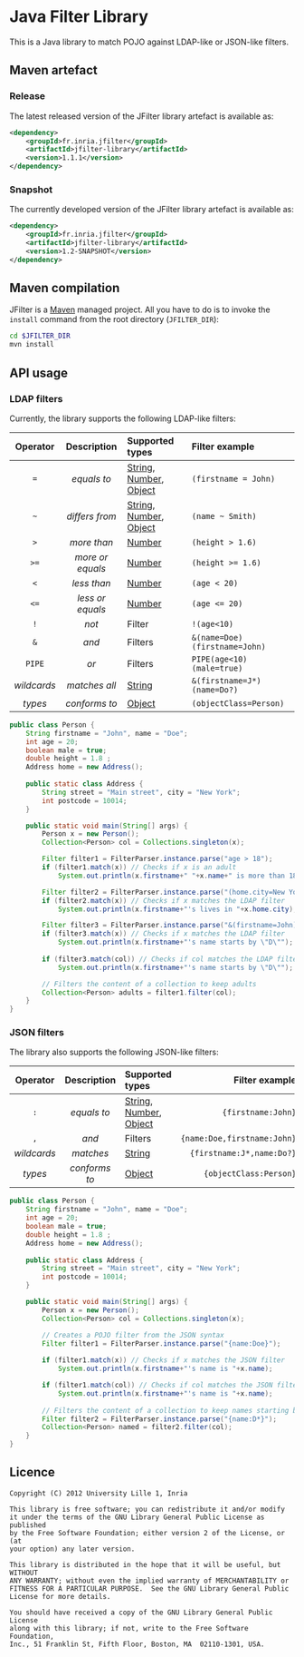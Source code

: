 # Java Filter Library

This is a Java library to match POJO against LDAP-like or JSON-like filters.


## Maven artefact

### Release
The latest released version of the JFilter library artefact is available as:

``` xml
<dependency>
    <groupId>fr.inria.jfilter</groupId>
    <artifactId>jfilter-library</artifactId>
    <version>1.1.1</version>
</dependency>
```

### Snapshot
The currently developed version of the JFilter library artefact is available as:

``` xml
<dependency>
    <groupId>fr.inria.jfilter</groupId>
    <artifactId>jfilter-library</artifactId>
    <version>1.2-SNAPSHOT</version>
</dependency>
```

## Maven compilation

JFilter is a [Maven](http://maven.apache.org "Maven") managed project. All you have to do is to invoke the `install` command from the root directory (`JFILTER_DIR`):

``` bash
cd $JFILTER_DIR
mvn install
```



## API usage

### LDAP filters

Currently, the library supports the following LDAP-like filters:

| Operator    | Description       | Supported types | Filter example |
|:-----------:|:-----------------:|:----------------| :--------------|
| `=`         | *equals to*       | [String](http://docs.oracle.com/javase/6/docs/api/java/lang/String.html), [Number](http://docs.oracle.com/javase/6/docs/api/java/lang/Number.html), [Object](http://docs.oracle.com/javase/6/docs/api/java/lang/Object.html) | `(firstname = John)` |
| `~`         | *differs from*    | [String](http://docs.oracle.com/javase/6/docs/api/java/lang/String.html), [Number](http://docs.oracle.com/javase/6/docs/api/java/lang/Number.html), [Object](http://docs.oracle.com/javase/6/docs/api/java/lang/Object.html) | `(name ~ Smith)` |
| `>`         | *more than*       | [Number](http://docs.oracle.com/javase/6/docs/api/java/lang/Number.html) | `(height > 1.6)` |
| `>=`        | *more or equals*  | [Number](http://docs.oracle.com/javase/6/docs/api/java/lang/Number.html) | `(height >= 1.6)` |
| `<`         | *less than*       | [Number](http://docs.oracle.com/javase/6/docs/api/java/lang/Number.html) | `(age < 20)` |
| `<=`        | *less or equals*  | [Number](http://docs.oracle.com/javase/6/docs/api/java/lang/Number.html) | `(age <= 20)` |
| `!`         | *not*             | Filter          | `!(age<10)` |
| `&`         | *and*             | Filters         | `&(name=Doe)(firstname=John)` |
| `PIPE`      | *or*              | Filters         | `PIPE(age<10)(male=true)` |
| *wildcards* | *matches all*     | [String](http://docs.oracle.com/javase/6/docs/api/java/lang/String.html) | `&(firstname=J*)(name=Do?)` |
| *types*     | *conforms to*     | [Object](http://docs.oracle.com/javase/6/docs/api/java/lang/Object.html) |  `(objectClass=Person)` |


``` java
public class Person {
    String firstname = "John", name = "Doe";
	int age = 20;
	boolean male = true;
	double height = 1.8 ;
	Address home = new Address(); 
	
	public static class Address {
	    String street = "Main street", city = "New York";
	    int postcode = 10014;
	}

    public static void main(String[] args) {
        Person x = new Person();
        Collection<Person> col = Collections.singleton(x);

        Filter filter1 = FilterParser.instance.parse("age > 18");
        if (filter1.match(x)) // Checks if x is an adult
            System.out.println(x.firstname+" "+x.name+" is more than 18 years old.");

        Filter filter2 = FilterParser.instance.parse("(home.city=New York)");
        if (filter2.match(x)) // Checks if x matches the LDAP filter
            System.out.println(x.firstname+"'s lives in "+x.home.city);

        Filter filter3 = FilterParser.instance.parse("&(firstname=John)(name=D*)");
        if (filter3.match(x)) // Checks if x matches the LDAP filter
            System.out.println(x.firstname+"'s name starts by \"D\"");
            
        if (filter3.match(col)) // Checks if col matches the LDAP filter
            System.out.println(x.firstname+"'s name starts by \"D\"");

        // Filters the content of a collection to keep adults
        Collection<Person> adults = filter1.filter(col);
    }
}
```

### JSON filters
The library also supports the following JSON-like filters:

| Operator | Description  | Supported types | Filter example |
|:--------:|:------------:|:----------------| --------------:|
| `:`      | *equals to*  | [String](http://docs.oracle.com/javase/6/docs/api/java/lang/String.html), [Number](http://docs.oracle.com/javase/6/docs/api/java/lang/Number.html), [Object](http://docs.oracle.com/javase/6/docs/api/java/lang/Object.html) | `{firstname:John}` |
| `,`      | *and*        | Filters         | `{name:Doe,firstname:John}` |
| *wildcards* | *matches*  | [String](http://docs.oracle.com/javase/6/docs/api/java/lang/String.html) | `{firstname:J*,name:Do?}` |
| *types*  | *conforms to* | [Object](http://docs.oracle.com/javase/6/docs/api/java/lang/Object.html) |  `{objectClass:Person}` |


``` java
public class Person {
    String firstname = "John", name = "Doe";
	int age = 20;
	boolean male = true;
	double height = 1.8 ;
	Address home = new Address(); 
	
	public static class Address {
	    String street = "Main street", city = "New York";
	    int postcode = 10014;
	}

    public static void main(String[] args) {
        Person x = new Person();
        Collection<Person> col = Collections.singleton(x);

        // Creates a POJO filter from the JSON syntax
        Filter filter1 = FilterParser.instance.parse("{name:Doe}");
            
        if (filter1.match(x)) // Checks if x matches the JSON filter
            System.out.println(x.firstname+"'s name is "+x.name);

        if (filter1.match(col)) // Checks if col matches the JSON filter
            System.out.println(x.firstname+"'s name is "+x.name);
            
        // Filters the content of a collection to keep names starting by D
        Filter filter2 = FilterParser.instance.parse("{name:D*}");            
        Collection<Person> named = filter2.filter(col);
    }
}
```

## Licence

    Copyright (C) 2012 University Lille 1, Inria

    This library is free software; you can redistribute it and/or modify
    it under the terms of the GNU Library General Public License as published
    by the Free Software Foundation; either version 2 of the License, or (at
    your option) any later version.

    This library is distributed in the hope that it will be useful, but WITHOUT
    ANY WARRANTY; without even the implied warranty of MERCHANTABILITY or
    FITNESS FOR A PARTICULAR PURPOSE.  See the GNU Library General Public
    License for more details.

    You should have received a copy of the GNU Library General Public License
    along with this library; if not, write to the Free Software Foundation,
    Inc., 51 Franklin St, Fifth Floor, Boston, MA  02110-1301, USA.
